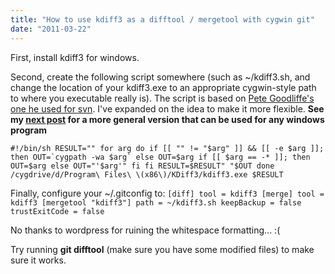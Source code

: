 ```yaml
---
title: "How to use kdiff3 as a difftool / mergetool with cygwin git"
date: "2011-03-22"
---
```


First, install kdiff3 for windows.

Second, create the following script somewhere (such as ~/kdiff3.sh, and change the location of your kdiff3.exe to an appropriate cygwin-style path to where you executable really is). The script is based on [Pete Goodliffe's one he used for svn](http://goodliffe.blogspot.com/2009/04/subversion-kdiff3-and-cygwin.html?showComment=1300806241031). I've expanded on the idea to make it more flexible. **See my [next post](http://noamlewis.wordpress.com/2011/03/22/how-to-run-any-windows-program-from-cygwin-still-using-cygwin-style-path/) for a more general version that can be used for any windows program**

``#!/bin/sh RESULT="" for arg do if [[ "" != "$arg" ]] && [[ -e $arg ]]; then OUT=`cygpath -wa $arg` else OUT=$arg if [[ $arg == -* ]]; then OUT=$arg else OUT="'$arg'" fi fi RESULT=$RESULT" "$OUT done /cygdrive/d/Program\ Files\ \(x86\)/KDiff3/kdiff3.exe $RESULT``

Finally, configure your ~/.gitconfig to: `[diff] tool = kdiff3 [merge] tool = kdiff3 [mergetool "kdiff3"] path = ~/kdiff3.sh keepBackup = false trustExitCode = false`

No thanks to wordpress for ruining the whitespace formatting... :(

Try running **git difftool** (make sure you have some modified files) to make sure it works.

